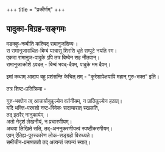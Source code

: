 +++
title = "प्रकीर्णम्"
+++

## पादुका-विग्रह-सङ्गमः
वडक्कु-नम्बीति कश्चिद् रामानुजशिष्यः।  
स रामानुजाराधित-बिम्बं यात्रासु शिरसि धृते सम्पुटे नयति स्म।  
एकदा रामानुज-पादुके ऽपि तत्र बिम्बेन सह नीतवान्।  
रामानुजाक्रोशे ऽवदत् - बिम्बं भवद्-दैवम्, पादुके मम दैवम्।  

इमां कथाम् आदाय बहु प्रशंसन्ति केचित् तम् - "कूरेशापेक्षयापि महान् गुरु-भक्त" इति।  

तत्र शिष्ट-प्रतिक्रिया -

गुरु-भक्तेन त्व् आचार्यानुकूल्येन वर्तनीयम्, न प्रातिकूल्येन हठात्।  
यदि भक्ति-परवशो नष्ट-विवेकः सदाचारात् स्खलति,  
तद् इतरैर् नानुकार्यम् ।  
अतो नेदृशं लेखनीयं, न प्रचारणीयम्।  
अथवा लिखिते सति, तद्-अननुकरणीयत्वं स्पष्टीकरणीयम्।  
एवम् ऐतिह्य-पुरस्कारेण लोक-सङ्ग्रहो विरुध्यते।  
समीचीन-प्रमाणततौ तद् अत्यन्तं जघन्यं स्यात्। 